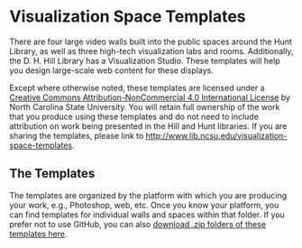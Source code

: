 # Visualization Space Templates

There are four large video walls built into the public spaces around the Hunt Library, as well as three high-tech visualization labs and rooms. Additionally, the D. H. Hill Library has a Visualization Studio. These templates will help you design large-scale web content for these displays.

Except where otherwise noted, these templates are licensed under a [Creative Commons Attribution-NonCommercial 4.0 International License](http://creativecommons.org/licenses/by-nc/4.0/) by North Carolina State University. You will retain full ownership of the work that you produce using these templates and do not need to include attribution on work being presented in the Hill and Hunt libraries. If you are sharing the templates, please link to http://www.lib.ncsu.edu/visualization-space-templates. 

## The Templates

The templates are organized by the platform with which you are producing your work, e.g., Photoshop, web, etc. Once you know your platform, you can find templates for individual walls and spaces within that folder. If you prefer not to use GitHub, you can also [download .zip folders of these templates here](https://www.lib.ncsu.edu/visualization-space-templates).
